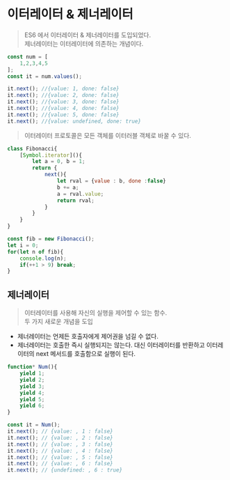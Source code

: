 # 이터레이터 & 제너레이터

> ES6 에서 이터레이터 & 제너레이터를 도입되었다.\
제너레이터는 이터레이터에 의존하는 개념이다.

```js
const num = [
    1,2,3,4,5
];
const it = num.values();

it.next(); //{value: 1, done: false}
it.next(); //{value: 2, done: false}
it.next(); //{value: 3, done: false}
it.next(); //{value: 4, done: false}
it.next(); //{value: 5, done: false}
it.next(); //{value: undefined, done: true}
```

> 이터레이터 프로토콜은 모든 객체를 이터러블 객체로 바꿀 수 있다.

```js
class Fibonacci{
    [Symbol.iterator](){
        let a = 0, b = 1;
        return {
            next(){
                let rval = {value : b, done :false}
                b += a;
                a = rval.value;
                return rval;
            }
        }
    }
}

const fib = new Fibonacci();
let i = 0;
for(let n of fib){
    console.log(n);
    if(++1 > 9) break;
}
```

## 제너레이터

> 이터레이터를 사용해 자신의 실행을 제어할 수 있는 함수.\
두 가지 새로운 개념을 도입

- 제너레이터는 언제든 호출자에게 제어권을 넘길 수 없다.
- 제너레이터는 호출한 즉시 실행되지는 않는다. 대신 이터레이터를 반환하고 이터레이터의 next 메서드를 호출함으로 실행이 된다.

```js
function* Num(){
    yield 1;
    yield 2;
    yield 3;
    yield 4;
    yield 5;
    yield 6;
}

const it = Num();
it.next(); // {value: , 1 : false}
it.next(); // {value: , 2 : false}
it.next(); // {value: , 3 : false}
it.next(); // {value: , 4 : false}
it.next(); // {value: , 5 : false}
it.next(); // {value: , 6 : false}
it.next(); // {undefined: , 6 : true}
```